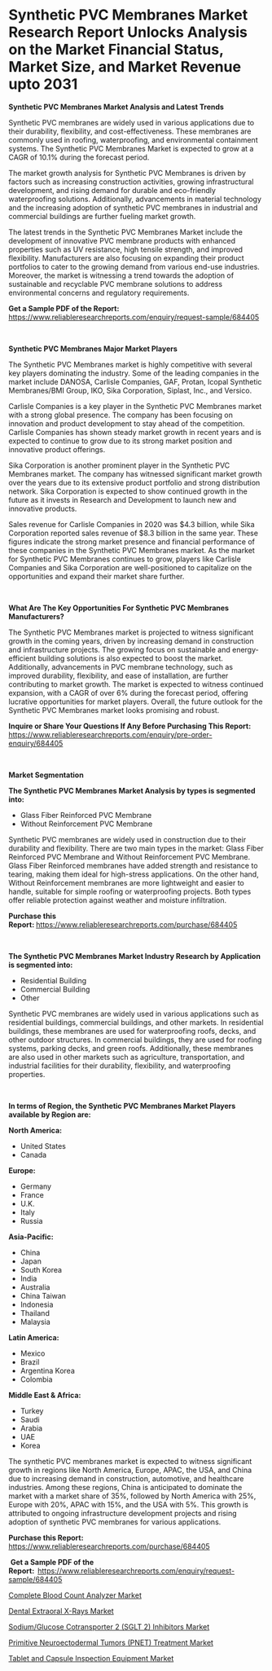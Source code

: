 <p><h1>Synthetic PVC Membranes Market Research Report Unlocks Analysis on the Market Financial Status, Market Size, and Market Revenue upto 2031</h1></p><p><strong>Synthetic PVC Membranes Market Analysis and Latest Trends</strong></p>
<p><p>Synthetic PVC membranes are widely used in various applications due to their durability, flexibility, and cost-effectiveness. These membranes are commonly used in roofing, waterproofing, and environmental containment systems. The Synthetic PVC Membranes Market is expected to grow at a CAGR of 10.1% during the forecast period.</p><p>The market growth analysis for Synthetic PVC Membranes is driven by factors such as increasing construction activities, growing infrastructural development, and rising demand for durable and eco-friendly waterproofing solutions. Additionally, advancements in material technology and the increasing adoption of synthetic PVC membranes in industrial and commercial buildings are further fueling market growth.</p><p>The latest trends in the Synthetic PVC Membranes Market include the development of innovative PVC membrane products with enhanced properties such as UV resistance, high tensile strength, and improved flexibility. Manufacturers are also focusing on expanding their product portfolios to cater to the growing demand from various end-use industries. Moreover, the market is witnessing a trend towards the adoption of sustainable and recyclable PVC membrane solutions to address environmental concerns and regulatory requirements.</p></p>
<p><strong>Get a Sample PDF of the Report:&nbsp;</strong> <a href="https://www.reliableresearchreports.com/enquiry/request-sample/684405">https://www.reliableresearchreports.com/enquiry/request-sample/684405</a></p>
<p>&nbsp;</p>
<p><strong>Synthetic PVC Membranes Major Market Players</strong></p>
<p><p>The Synthetic PVC Membranes market is highly competitive with several key players dominating the industry. Some of the leading companies in the market include DANOSA, Carlisle Companies, GAF, Protan, Icopal Synthetic Membranes/BMI Group, IKO, Sika Corporation, Siplast, Inc., and Versico.</p><p>Carlisle Companies is a key player in the Synthetic PVC Membranes market with a strong global presence. The company has been focusing on innovation and product development to stay ahead of the competition. Carlisle Companies has shown steady market growth in recent years and is expected to continue to grow due to its strong market position and innovative product offerings.</p><p>Sika Corporation is another prominent player in the Synthetic PVC Membranes market. The company has witnessed significant market growth over the years due to its extensive product portfolio and strong distribution network. Sika Corporation is expected to show continued growth in the future as it invests in Research and Development to launch new and innovative products.</p><p>Sales revenue for Carlisle Companies in 2020 was $4.3 billion, while Sika Corporation reported sales revenue of $8.3 billion in the same year. These figures indicate the strong market presence and financial performance of these companies in the Synthetic PVC Membranes market. As the market for Synthetic PVC Membranes continues to grow, players like Carlisle Companies and Sika Corporation are well-positioned to capitalize on the opportunities and expand their market share further.</p></p>
<p>&nbsp;</p>
<p><strong>What Are The Key Opportunities For Synthetic PVC Membranes Manufacturers?</strong></p>
<p><p>The Synthetic PVC Membranes market is projected to witness significant growth in the coming years, driven by increasing demand in construction and infrastructure projects. The growing focus on sustainable and energy-efficient building solutions is also expected to boost the market. Additionally, advancements in PVC membrane technology, such as improved durability, flexibility, and ease of installation, are further contributing to market growth. The market is expected to witness continued expansion, with a CAGR of over 6% during the forecast period, offering lucrative opportunities for market players. Overall, the future outlook for the Synthetic PVC Membranes market looks promising and robust.</p></p>
<p><strong>Inquire or Share Your Questions If Any Before Purchasing This Report:</strong> <a href="https://www.reliableresearchreports.com/enquiry/pre-order-enquiry/684405">https://www.reliableresearchreports.com/enquiry/pre-order-enquiry/684405</a></p>
<p>&nbsp;</p>
<p><strong>Market Segmentation</strong></p>
<p><strong>The Synthetic PVC Membranes Market Analysis by types is segmented into:</strong></p>
<p><ul><li>Glass Fiber Reinforced PVC Membrane</li><li>Without Reinforcement PVC Membrane</li></ul></p>
<p><p>Synthetic PVC membranes are widely used in construction due to their durability and flexibility. There are two main types in the market: Glass Fiber Reinforced PVC Membrane and Without Reinforcement PVC Membrane. Glass Fiber Reinforced membranes have added strength and resistance to tearing, making them ideal for high-stress applications. On the other hand, Without Reinforcement membranes are more lightweight and easier to handle, suitable for simple roofing or waterproofing projects. Both types offer reliable protection against weather and moisture infiltration.</p></p>
<p><strong>Purchase this Report:&nbsp;</strong><a href="https://www.reliableresearchreports.com/purchase/684405">https://www.reliableresearchreports.com/purchase/684405</a></p>
<p>&nbsp;</p>
<p><strong>The Synthetic PVC Membranes Market Industry Research by Application is segmented into:</strong></p>
<p><ul><li>Residential Building</li><li>Commercial Building</li><li>Other</li></ul></p>
<p><p>Synthetic PVC membranes are widely used in various applications such as residential buildings, commercial buildings, and other markets. In residential buildings, these membranes are used for waterproofing roofs, decks, and other outdoor structures. In commercial buildings, they are used for roofing systems, parking decks, and green roofs. Additionally, these membranes are also used in other markets such as agriculture, transportation, and industrial facilities for their durability, flexibility, and waterproofing properties.</p></p>
<p>&nbsp;</p>
<p><strong>In terms of Region, the Synthetic PVC Membranes Market Players available by Region are:</strong></p>
<p>
    <p> <strong> North America: </strong>
        <ul>
            <li>United States</li>
            <li>Canada</li>
        </ul>
        </p> 
    <p> <strong> Europe: </strong>
        <ul>
            <li>Germany</li>
            <li>France</li>
            <li>U.K.</li>
            <li>Italy</li>
            <li>Russia</li>
        </ul>
        </p> 
    <p> <strong> Asia-Pacific: </strong>
        <ul>
            <li>China</li>
            <li>Japan</li>
            <li>South Korea</li>
            <li>India</li>
            <li>Australia</li>
            <li>China Taiwan</li>
            <li>Indonesia</li>
            <li>Thailand</li>
            <li>Malaysia</li>
        </ul>
        </p> 
    <p> <strong> Latin America: </strong>
        <ul>
            <li>Mexico</li>
            <li>Brazil</li>
            <li>Argentina Korea</li>
            <li>Colombia</li>
        </ul>
        </p> 
    <p> <strong> Middle East & Africa: </strong>
        <ul>
            <li>Turkey</li>
            <li>Saudi</li>
            <li>Arabia</li>
            <li>UAE</li>
            <li>Korea</li>
        </ul>
    </p>
    </p>
<p><p>The synthetic PVC membranes market is expected to witness significant growth in regions like North America, Europe, APAC, the USA, and China due to increasing demand in construction, automotive, and healthcare industries. Among these regions, China is anticipated to dominate the market with a market share of 35%, followed by North America with 25%, Europe with 20%, APAC with 15%, and the USA with 5%. This growth is attributed to ongoing infrastructure development projects and rising adoption of synthetic PVC membranes for various applications.</p></p>
<p><strong>Purchase this Report: </strong><a href="https://www.reliableresearchreports.com/purchase/684405">https://www.reliableresearchreports.com/purchase/684405</a></p>
<p>&nbsp;<strong>Get a Sample PDF of the Report:&nbsp;&nbsp;</strong><a href="https://www.reliableresearchreports.com/enquiry/request-sample/684405">https://www.reliableresearchreports.com/enquiry/request-sample/684405</a></p>
<p><strong></strong></p>
<p><p><a href="https://github.com/jj19131/Market-Research-Report-List-1/blob/main/complete-blood-count-analyzer-market.md">Complete Blood Count Analyzer Market</a></p><p><a href="https://unruly-ladybug-44b.notion.site/Dental-Extraoral-X-Rays-Market-Offers-Provide-Insightful-Data-for-the-Time-Period-from-2024-to-2031--6896f017c92a42a8af32a000627d4430">Dental Extraoral X-Rays Market</a></p><p><a href="https://issuu.com/reportprime-2/docs/sodiumglucose-cotransporter-2-sglt-2-inhibitors-ma">Sodium/Glucose Cotransporter 2 (SGLT 2) Inhibitors Market</a></p><p><a href="https://issuu.com/reportprime-2/docs/primitive-neuroectodermal-tumors-pnet-treatment-ma">Primitive Neuroectodermal Tumors (PNET) Treatment Market</a></p><p><a href="https://github.com/jodemen/Market-Research-Report-List-1/blob/main/tablet-and-capsule-inspection-equipment-market.md">Tablet and Capsule Inspection Equipment Market</a></p></p>